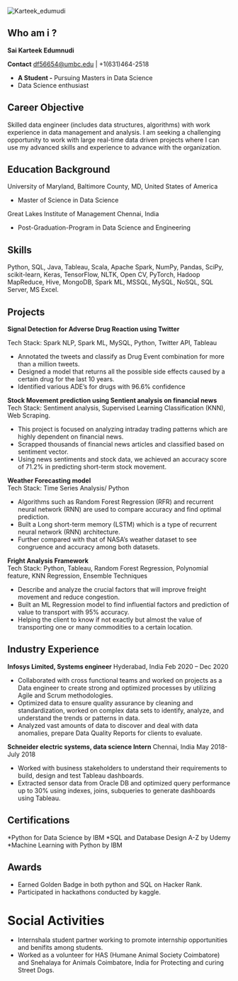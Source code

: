 ![Karteek_edumudi](https://user-images.githubusercontent.com/98825247/152627852-8e1ccb2f-71d1-4cf0-9b37-3b7856a985ac.jpeg)

## Who am i ?

**Sai Karteek Edumnudi**

**Contact** df56654@umbc.edu | +1(631)464-2518


* **A Student -** Pursuing Masters in Data Science
* Data Science enthusiast

## Career Objective

Skilled data engineer (includes data structures, algorithms) with work experience in data management and analysis. I am seeking a challenging opportunity to work with large real-time data driven projects where I can use my advanced skills and experience to advance with the organization.

## Education Background
University of Maryland, Baltimore County, MD, United States of America

* Master of Science in Data Science	  

Great Lakes Institute of Management Chennai, India                	                                     			                                       
* Post-Graduation-Program in Data Science and Engineering

## Skills
Python, SQL, Java, Tableau, Scala, Apache Spark, NumPy, Pandas, SciPy, scikit-learn, Keras, TensorFlow, NLTK, Open CV, PyTorch, Hadoop MapReduce, Hive, MongoDB, Spark ML, MSSQL, MySQL, NoSQL, SQL Server, MS Excel.

## Projects

**Signal Detection for Adverse Drug Reaction using Twitter**

Tech Stack: Spark NLP, Spark ML, MySQL, Python, Twitter API, Tableau

*	Annotated the tweets and classify as Drug Event combination for more than a million tweets.
*	Designed a model that returns all the possible side effects caused by a certain drug for the last 10 years. 
* Identified various ADE’s for drugs with 96.6% confidence

**Stock Movement prediction using Sentient analysis on financial news**                                                                             
Tech Stack: Sentiment analysis, Supervised Learning Classification (KNN), Web Scraping.
*	This project is focused on analyzing intraday trading patterns which are highly dependent on financial news.
* Scrapped thousands of financial news articles and classified based on sentiment vector.
*	Using news sentiments and stock data, we achieved an accuracy score of 71.2% in predicting short-term stock movement.

**Weather Forecasting model**                                                                                                                                                            
Tech Stack: Time Series Analysis/ Python
*	Algorithms such as Random Forest Regression (RFR) and recurrent neural network (RNN) are used to compare accuracy and find optimal prediction. 
* Built a Long short-term memory (LSTM) which is a type of recurrent neural network (RNN) architecture.
*	Further compared with that of NASA’s weather dataset to see congruence and accuracy among both datasets.

**Fright Analysis Framework**                                                                                                                                                             
Tech Stack: Python, Tableau, Random Forest Regression, Polynomial feature, KNN Regression, Ensemble Techniques
* Describe and analyze the crucial factors that will improve freight movement and reduce congestion. 
*	Built an ML Regression model to find influential factors and prediction of value to transport with 95% accuracy.
*	 Helping the client to know if not exactly but almost the value of transporting one or many commodities to a certain location.

## Industry Experience
**Infosys Limited, Systems engineer**	                                                     Hyderabad, India Feb 2020 – Dec 2020
*	Collaborated with cross functional teams and worked on projects as a Data engineer to create strong and optimized processes by utilizing Agile and Scrum methodologies.
* Optimized data to ensure quality assurance by cleaning and standardization, worked on complex data sets to identify, analyze, and understand the trends or patterns in data.
*	Analyzed vast amounts of data to discover and deal with data anomalies, prepare Data Quality Reports for clients to evaluate. 

**Schneider electric systems, data science Intern**							                              Chennai, India May 2018-July 2018
*	Worked with business stakeholders to understand their requirements to build, design and test Tableau dashboards.
*	Extracted sensor data from Oracle DB and optimized query performance up to 30% using indexes, joins, subqueries to generate dashboards using Tableau.

## Certifications
*Python for Data Science by IBM
*SQL and Database Design  A-Z by Udemy
*Machine Learning with Python by IBM

## Awards
*	Earned Golden Badge in both python and SQL on Hacker Rank.
*	Participated in hackathons conducted by kaggle.

# Social Activities
*	Internshala student partner working to promote internship opportunities and benifits among students.
*	Worked as a volunteer for HAS (Humane Animal Society Coimbatore) and Snehalaya for Animals Coimbatore, India for Protecting and curing Street Dogs.



